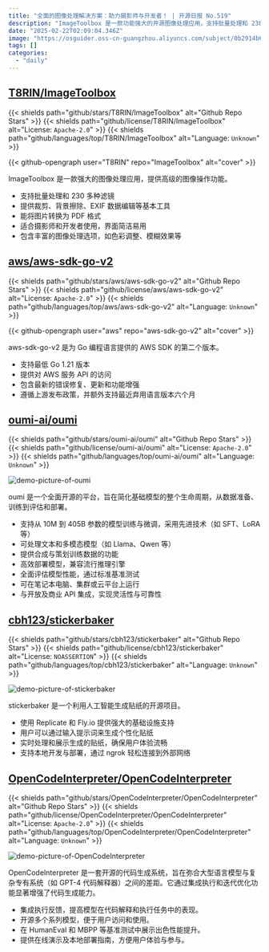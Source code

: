 ```yaml
---
title: "全面的图像处理解决方案：助力摄影师与开发者！ | 开源日报 No.519"
description: "ImageToolbox 是一款功能强大的开源图像处理应用，支持批量处理和 230 多种滤镜，提供裁剪、背景擦除、EXIF 数据编辑等基本工具，能够将图片转换为 PDF，适合摄影师和开发者使用，界面简洁，功能丰富。"
date: "2025-02-22T02:09:04.346Z"
image: "https://osguider.oss-cn-guangzhou.aliyuncs.com/subject/0b2914b63d51a27e0b3f6e528bf1d86e.png"
tags: []
categories:
  - "daily"
---
```


## [T8RIN/ImageToolbox](https://github.com/T8RIN/ImageToolbox)

{{< shields path="github/stars/T8RIN/ImageToolbox" alt="Github Repo Stars" >}} {{< shields path="github/license/T8RIN/ImageToolbox" alt="License: `Apache-2.0`" >}} {{< shields path="github/languages/top/T8RIN/ImageToolbox" alt="Language: `Unknown`" >}}

{{< github-opengraph user="T8RIN" repo="ImageToolbox" alt="cover" >}}

ImageToolbox 是一款强大的图像处理应用，提供高级的图像操作功能。

- 支持批量处理和 230 多种滤镜
- 提供裁剪、背景擦除、EXIF 数据编辑等基本工具
- 能将图片转换为 PDF 格式
- 适合摄影师和开发者使用，界面简洁易用
- 包含丰富的图像处理选项，如色彩调整、模糊效果等
  
## [aws/aws-sdk-go-v2](https://github.com/aws/aws-sdk-go-v2)

{{< shields path="github/stars/aws/aws-sdk-go-v2" alt="Github Repo Stars" >}} {{< shields path="github/license/aws/aws-sdk-go-v2" alt="License: `Apache-2.0`" >}} {{< shields path="github/languages/top/aws/aws-sdk-go-v2" alt="Language: `Unknown`" >}}

{{< github-opengraph user="aws" repo="aws-sdk-go-v2" alt="cover" >}}

aws-sdk-go-v2 是为 Go 编程语言提供的 AWS SDK 的第二个版本。

- 支持最低 Go 1.21 版本
- 提供对 AWS 服务 API 的访问
- 包含最新的错误修复、更新和功能增强
- 遵循上游发布政策，并额外支持最近弃用语言版本六个月
  
## [oumi-ai/oumi](https://github.com/oumi-ai/oumi)

{{< shields path="github/stars/oumi-ai/oumi" alt="Github Repo Stars" >}} {{< shields path="github/license/oumi-ai/oumi" alt="License: `Apache-2.0`" >}} {{< shields path="github/languages/top/oumi-ai/oumi" alt="Language: `Unknown`" >}}

![demo-picture-of-oumi](https://static.osguider.com/subject/github/oumi-ai/oumi/0d6331fabdc836d4880c83078f03f832.png)

oumi 是一个全面开源的平台，旨在简化基础模型的整个生命周期，从数据准备、训练到评估和部署。

- 支持从 10M 到 405B 参数的模型训练与微调，采用先进技术（如 SFT、LoRA 等）
- 可处理文本和多模态模型（如 Llama、Qwen 等）
- 提供合成与策划训练数据的功能
- 高效部署模型，兼容流行推理引擎
- 全面评估模型性能，通过标准基准测试
- 可在笔记本电脑、集群或云平台上运行
- 与开放及商业 API 集成，实现灵活性与可靠性
  
## [cbh123/stickerbaker](https://github.com/cbh123/stickerbaker)

{{< shields path="github/stars/cbh123/stickerbaker" alt="Github Repo Stars" >}} {{< shields path="github/license/cbh123/stickerbaker" alt="License: `NOASSERTION`" >}} {{< shields path="github/languages/top/cbh123/stickerbaker" alt="Language: `Unknown`" >}}

![demo-picture-of-stickerbaker](https://static.osguider.com/subject/github/cbh123/stickerbaker/b105b23a881469666eb046dba0189dae.png)

stickerbaker 是一个利用人工智能生成贴纸的开源项目。

- 使用 Replicate 和 Fly.io 提供强大的基础设施支持
- 用户可以通过输入提示词来生成个性化贴纸
- 实时处理和展示生成的贴纸，确保用户体验流畅
- 支持本地开发与部署，通过 ngrok 轻松连接到外部网络
  
## [OpenCodeInterpreter/OpenCodeInterpreter](https://github.com/OpenCodeInterpreter/OpenCodeInterpreter)

{{< shields path="github/stars/OpenCodeInterpreter/OpenCodeInterpreter" alt="Github Repo Stars" >}} {{< shields path="github/license/OpenCodeInterpreter/OpenCodeInterpreter" alt="License: `Apache-2.0`" >}} {{< shields path="github/languages/top/OpenCodeInterpreter/OpenCodeInterpreter" alt="Language: `Unknown`" >}}

![demo-picture-of-OpenCodeInterpreter](https://static.osguider.com/subject/github/OpenCodeInterpreter/OpenCodeInterpreter/8cdfa46da5b1380f84c974321318617c.png)

OpenCodeInterpreter 是一套开源的代码生成系统，旨在弥合大型语言模型与复杂专有系统（如 GPT-4 代码解释器）之间的差距。它通过集成执行和迭代优化功能显著增强了代码生成能力。

- 集成执行反馈，提高模型在代码解释和执行任务中的表现。
- 开源多个系列模型，便于用户访问和使用。
- 在 HumanEval 和 MBPP 等基准测试中展示出色性能提升。
- 提供在线演示及本地部署指南，方便用户体验与参与。
  
